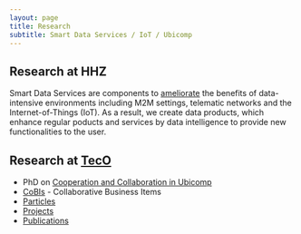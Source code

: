 ```yaml
---
layout: page
title: Research
subtitle: Smart Data Services / IoT / Ubicomp
---
```


## Research at HHZ

Smart Data Services are components to [ameliorate](http://www.dictionary.com/browse/ameliorate) the benefits of data-intensive environments including M2M settings, telematic networks and the Internet-of-Things (IoT). As a result, we create data products, which enhance regular poducts and services by data intelligence to provide new functionalities to the user.


## Research at [TecO](http://www.teco.edu/~cdecker/)

* PhD on [Cooperation and Collaboration in Ubicomp](research/fccs/fccs.md)
* [CoBIs](research/cobis/cobis.md) - Collaborative Business Items
* [Particles](http://particle.teco.edu)
* [Projects](http://www.teco.edu/~cdecker/projects/)
* [Publications](http://www.teco.edu/~cdecker/pub/)

